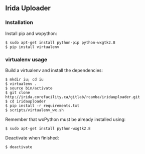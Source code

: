 ## Irida Uploader  


### Installation
Install pip and wxpython:

    $ sudo apt-get install python-pip python-wxgtk2.8
    $ pip install virtualenv

### virtualenv usage  

Build a virtualenv and install the dependencies:

    $ mkdir iu; cd iu
    $ virtualenv .
    $ source bin/activate
    $ git clone http://irida.corefacility.ca/gitlab/rcamba/iridauploader.git
    $ cd iridauploader
    $ pip install -r requirements.txt
    $ scripts/virtualenv_wx.sh

Remember that wxPython must be already installed using:

    $ sudo apt-get install python-wxgtk2.8

Deactivate when finished:

    $ deactivate
